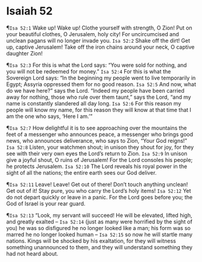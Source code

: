 # Isaiah 52

¶`Isa 52:1` Wake up! Wake up! Clothe yourself with strength, O Zion! Put on your beautiful clothes, O Jerusalem, holy city! For uncircumcised and unclean pagans will no longer invade you.
`Isa 52:2` Shake off the dirt! Get up, captive Jerusalem! Take off the iron chains around your neck, O captive daughter Zion!

¶`Isa 52:3` For this is what the Lord says: “You were sold for nothing, and you will not be redeemed for money.”
`Isa 52:4` For this is what the Sovereign Lord says: “In the beginning my people went to live temporarily in Egypt; Assyria oppressed them for no good reason.
`Isa 52:5` And now, what do we have here?” says the Lord. “Indeed my people have been carried away for nothing, those who rule over them taunt,” says the Lord, “and my name is constantly slandered all day long.
`Isa 52:6` For this reason my people will know my name, for this reason they will know at that time that I am the one who says, ‘Here I am.’”

¶`Isa 52:7` How delightful it is to see approaching over the mountains the feet of a messenger who announces peace, a messenger who brings good news, who announces deliverance, who says to Zion, “Your God reigns!”
`Isa 52:8` Listen, your watchmen shout; in unison they shout for joy, for they see with their very own eyes the Lord’s return to Zion.
`Isa 52:9` In unison give a joyful shout, O ruins of Jerusalem! For the Lord consoles his people; he protects Jerusalem.
`Isa 52:10` The Lord reveals his royal power in the sight of all the nations; the entire earth sees our God deliver.

¶`Isa 52:11` Leave! Leave! Get out of there! Don’t touch anything unclean! Get out of it! Stay pure, you who carry the Lord’s holy items!
`Isa 52:12` Yet do not depart quickly or leave in a panic. For the Lord goes before you; the God of Israel is your rear guard.

¶`Isa 52:13` “Look, my servant will succeed! He will be elevated, lifted high, and greatly exalted –
`Isa 52:14` (just as many were horrified by the sight of you) he was so disfigured he no longer looked like a man; his form was so marred he no longer looked human –
`Isa 52:15` so now he will startle many nations. Kings will be shocked by his exaltation, for they will witness something unannounced to them, and they will understand something they had not heard about.

